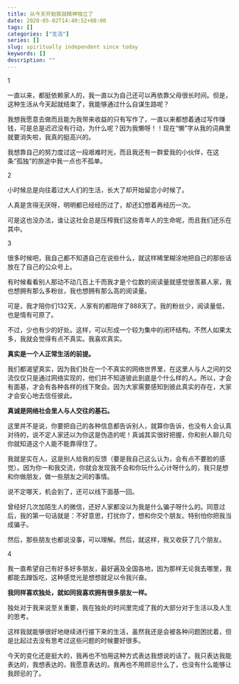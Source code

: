 ```yaml
---
title: 从今天开始我就精神独立了
date: 2020-05-02T14:40:52+08:00
tags: []
categories: ["生活"]
series: []
slug: spiritually independent since today
keywords: []
description: ""
---
```


1

一直以来，都挺依赖家人的，我一直以为自己还可以再依靠父母很长时间。但是，这种生活从今天起就结束了，我能够通过什么自谋生路呢？

我想我愿意去做而且能为我带来收益的只有写作了，一直以来都想着通过写作赚钱，可是总是迟迟没有行动，为什么呢？因为我懒呀！！现在“懒”字从我的词典里就要消失啦，我真的挺高兴的。

我想靠自己的努力度过这一段艰难时光，而且我还有一群爱我的小伙伴，在这条“孤独”的旅途中我一点也不孤单。

2

小时候总是向往着过大人们的生活，长大了却开始留恋小时候了。

人真是贪得无厌呀，明明都已经经历过了，却还幻想着再经历一次。

可是这也没办法，谁让这社会总是压榨我们这些青年人的生命呢，而且我们还乐在其中。

3

很多时候吧，我自己都不知道自己在说些什么，就这样稀里糊涂地把自己的那些话放在了自己的公众号上。

有时候看看别人那动不动几百上千而我才是个位数的阅读量就感觉很羡慕人家，我也想拥有那么多粉丝，我也想拥有那么高的阅读量。

可是，我才陪你们132天，人家有的都陪伴了888天了。我的粉丝少，阅读量低，也是情有可原了。

不过，少也有少的好处。这样，可以形成一个较为集中的闭环结构。不然人如果太多，我就会觉得有点不真实。我喜欢真实。

**真实是一个人正常生活的前提。**

我们都渴望真实，因为我们处在一个不真实的网络世界里，在这里人与人之间的交流仅仅只是通过网络实现的，他们并不知道彼此到底是个什么样的人。所以，才会有面基，才会有各种各样的线下聚会。因为大家需要感知到彼此真实的存在，大家才会安心地去信任彼此。

**真诚是网络社会里人与人交往的基石。**

这里并不是说，你要把自己的各种信息都告诉别人，就算你告诉，也没有人会认真对待的，说不定人家还以为你这是伪造的呢！真诚其实很好把握，你和别人聊几句你就知道这个人能不能靠得住了。

我就是实在人，这是别人给我的反馈（要是我自己这么认为，会有点不要脸的感觉）。因为你一和我交流，你就会发现我不会和你玩什么心计呀什么的，我只是想和你做朋友，做一些朋友之间的事情。

说不定哪天，机会到了，还可以线下面基一回。

曾经好几次加陌生人的微信，还好人家都没以为我是什么骗子呀什么的。同意过后，我的第一句话就是：不好意思，打扰你了，想和你交个朋友。特别怕你把我当成骗子。

然后，那些朋友也都说没事，可以理解。然后，就这样，我又收获了几个朋友。

4

我一直希望自己有好多好多朋友，最好遍及全国各地，因为那样无论我去哪里，我都能去蹭饭吃，这种感觉光是想想就足以令我兴奋。

**我同样喜欢独处，就如同我喜欢拥有很多朋友一样。**

独处对于我来说至关重要，我在独处的时间里完成了我的大部分对于生活以及人生的思考。

这样我就能够很好地继续进行接下来的生活，虽然我还是会被各种问题困扰着，但是比起过去没有思考过这些问题的时候要好很多。

今天的变化还是挺大的，我再也不怕用这种方式表达我想说的话了。我只表达我能表达的，我想表达的，我愿意表达的。我再也不用顾忌什么了，也没有什么能够让我顾忌的了。